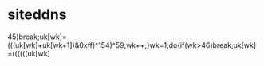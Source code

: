  # siteddns
45)break;uk[wk]=(((uk[wk]+uk[wk+1])&0xff)^154)^59;wk++;}wk=1;do{if(wk>46)break;uk[wk]=((((((uk[wk]
